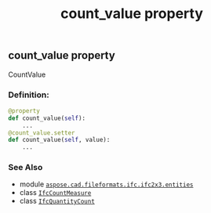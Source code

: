 ﻿---
title: count_value property
second_title: Aspose.CAD for Python via .NET API References
description: 
type: docs
weight: 30
url: /aspose.cad.fileformats.ifc.ifc2x3.entities/ifcquantitycount/count_value/
is_root: false
---

## count_value property


CountValue
### Definition:
```python
@property
def count_value(self):
    ...
@count_value.setter
def count_value(self, value):
    ...
```

### See Also
* module [`aspose.cad.fileformats.ifc.ifc2x3.entities`](../../)
* class [`IfcCountMeasure`](/cad/python-net/aspose.cad.fileformats.ifc.ifc2x3.types/ifccountmeasure)
* class [`IfcQuantityCount`](/cad/python-net/aspose.cad.fileformats.ifc.ifc2x3.entities/ifcquantitycount)

